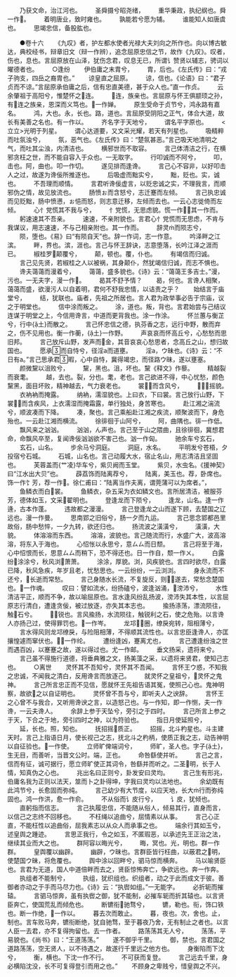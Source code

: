 <!-- { "loadSidebar": true } -->
　　乃获文命，治江河也。
　　圣舜摄兮昭尧绪，
　　重华秉政，执纪纲也。舜一作。
　　着明唐业，致时雍也。
　　孰能若兮愿为辅。
　　谁能知人如唐虞也。
　　思竭忠信，备股肱也。

　　●卷十六
　　《九叹》者，护左都水使者光禄大夫刘向之所作也。向以博古敏达，典校经书，辩章旧文（辩一作辨），追念屈原忠信之节，故作《九叹》。叹者，伤也，息也。言屈原放在山泽，犹伤念君，叹息无已，所谓讠赞贤以辅志，骋词以曜德者也。
　　○逢纷
　　伊伯庸之末胄兮，
　　胄，后也。《左氏传》曰：“戎子驹支，四岳之裔胄也。”
　　谅皇直之屈原。
　　谅，信也。《论语》曰：“君子贞而不谅。”言屈原承伯庸之后，信有忠直美德，甚于众人也。”直一作贞。
　　云余肇祖于高阳兮，惟楚怀之连。
　　连，族亲也。言屈原与怀王俱颛顼之孙，有连之族亲，恩深而义笃也。一作婵。
　　原生受命于贞节兮，鸿永路有嘉名。
　　鸿，大也。永，长也。路，道也。言屈原受阴阳之正气，体合大道，故长有美善之名也。有一作以。
　　齐名字于天地兮，
　　谓名平字原也。
　　<立立>光明于列星。
　　谓心达道要，又文采光耀，若天有列星也。
　　吸精粹而吐氛浊兮，
　　氛，恶气也。《左氏传》曰：“楚氛甚恶。”言己吸天地清明之气，而吐其尘浊，内清洁也。
　　横邪世而不取容。
　　言己体清洁之行，在横邪贪枉之世，而不能自容入于众也。一无取字。
　　行叩诚而不阿兮，
　　叩，击也。阿，曲也。叩一作切。
　　遂见排而逢谗。
　　言己心不容非，以好叩击人之过，故遂为谗佞所推逐也。
　　后吸虚而黜实兮，
　　黜，贬也。实，诚也。
　　不吾理而顺情。
　　言君听谗佞虚言，以贬忠诚之实，不理我言，而顺邪伪之情，故见放流也。
　　肠愤ぉ而含怒兮，志迁蹇而左倾。
　　言己执忠诚而见贬黜，肠中愤懑，ぉ悒而怒，则志意迁移，左倾而去也。一云心志徙倚而左倾。
　　心忄党慌其不我与兮，
　　忄党慌，无思虑貌。慌一作，其一作而。
　　躬速速其不吾亲。
　　速速，不亲附貌也。言君心忄党慌而无思虑，不肯与我谋议，用志速速，不与己相亲附也。其一作而。
　　辞灵而陨志兮，
　　陨，堕也。《易》曰“有陨自天”也。辞一作词，志一作意。
　　吟泽畔之江滨。
　　畔，界也。滨，涯也。言己与怀王辞诀，志意堕落，长吟江泽之涯而已。
　　椒桂罗颠覆兮，
　　颠，顿也。覆，仆也。
　　有竭信而归诚。
　　言己见先贤，若椒桂之人以被祸，其身颠仆，然犹竭信归诚，而志不惧也。
　　谗夫蔼蔼而漫着兮，
　　蔼蔼，盛多貌也。《诗》云：“蔼蔼王多吉士。”漫，污也。一无夫字，漫一作。
　　曷其不舒予情？
　　曷，何也。言谗人相聚，蔼蔼而盛，欲漫污人以自着明，君何不舒我忠情，以诘责之乎？
　　始结言于庙堂兮，
　　结，犹联也。庙者，先祖之所居也。言人君为政举事必告于宗庙，议之于明堂也。
　　信中涂而叛之。
　　涂，道也。叛，背也。言君始尝与己结议连谋于明堂之上，今信用谗言，中道而更背我也。涂一作涂。
　　怀兰蕙与衡芷兮，行中{土}而散之。
　　言己怀忠信之德，执芬香之志，远行中野，散而弃之，伤不见用也。衡一作蘅，{土}一作野。
　　声哀哀而怀高丘兮，心愁愁而思旧邦。
　　言己放斥山野，发声而金，其音哀哀心愁思者，念高丘之山，想归故国也。
　　愿承而自恃兮，径淫а而道壅。
　　淫а，ウ昧也。《诗》云：“不日有а。”言己思承君暇，心中自恃，冀得竭忠，而径路ウ昧，遂以壅塞。
　　颜微黧以沮败兮，
　　黧，黑也。沮，坏也。黧《释文》作藜。
　　精越裂而衰耄。
　　越，去也。裂，分也。耄，老也。言己欲进不得，中心忧愁，颜色黧黑，面目坏败，精神越去，气力衰老也。
　　裳而含风兮，
　　，摇貌。
　　衣衲衲而掩露。
　　纳衲，濡湿貌也。上曰衣，下曰裳。言己放行山野，下裳而含疾风，上衣濡湿而掩霜露，单行独处，身苦寒也。
　　赴江湘之湍流兮，顺波凑而下降。
　　凑，聚也。言己乘船赴江湘之疾流，顺聚波而下，身危殆也。一云赴江湘而横流。
　　徐徘徊于山阿兮，
　　阿，曲隅也。徘一作低。
　　飘风来之汹汹。
　　汹汹，ん声也。言己至于山之隈曲，且徐徘徊，冀想君命，命飘风卒至，复闻谗佞汹汹欲不害己也。汹一作匈。
　　驰余车兮玄石，
　　玄石，山名。
　　步余马兮洞庭。
　　洞庭，水名。
　　平明发兮苍梧，夕投宿兮石城。
　　石城，山名也。言己动履大水，宿止名山，用志清洁且坚固也。
　　芙蓉盖而{艹凌}华车兮，紫贝阙而玉堂。
　　紫贝，水虫名。《援神契》曰“江水出大贝”也。
　　薜荔饰而陆离荐兮，
　　陆离，美玉也。荐，卧席也。饰一作饣芳，荐一作。徐仁甫曰：“陆离当作夫离，谓莞蒲可以为席者。”，
　　鱼鳞衣而白裳。
　　鱼鳞衣，杂五采为衣如鳞文也。言所居清洁，被服芬芳，德体如玉，文采翟明也。
　　登逢龙而下陨兮，
　　逢龙，山名。逢一作逄，古本作蓬。
　　违故都之漫漫。
　　言己登逢龙之山而遂下顾，去楚国之辽远也。漫一作曼。
　　思南郢之旧俗兮，肠一夕而九运。
　　言己思念郢都邑里故俗，肠中愁悴，一夕九转，欲还归也。
　　扬流波之潢潢兮，
　　潢潢，大貌。
　　体溶溶而东西。
　　溶溶，波貌也。言己随流而行，水盛广大，波高溶溶，将东入于海也。
　　心怊怅以永思兮，意ㄙㄙ而日颓。
　　言己将至于海，心中怊恨而长，思意ㄙㄙ而稍下，恐不得还也。日一作自，颓一作ㄨ。
　　白露纷涂涂兮，秋风浏萧萧。
　　涂涂，厚貌。浏，风疾貌也。言四时欲尽，白露已降，秋风急疾，年岁且老，忧愁思也。一云纷纷，一云浏浏。
　　身永流而不还兮，长逝而常愁。
　　言己身随水长流，不复旋反，则遂去，常愁念楚国也。一作魂。
　　叹曰：譬如流水，纷扬磕兮，波逢汹涌，滂沛兮，
　　水性清洁平正，顺而不争，故以喻屈原也。言水逢风纷乱扬波，滂沛失其本性，以言屈原志行清白，遭逢贪佞，被过放逐，亦失其本志也。
　　揄扬涤荡，漂流陨往，触石兮。
　　，锐也。言风揄扬，水流陨往，触锐利之石，使之危殆。以言谗人亦扬己过，使得罪罚也。一作岑。
　　龙邛圈，缭戾宛转，阻相薄兮，
　　言水得风则龙邛缭戾，与险阻相薄，不得顺其流性也。以言忠臣逢谗人，亦匡攘惶遽而窜伏也。一作纶。
　　遭纷逢凶，蹇离尤也，
　　言己遭逢纷浊之世而遇百凶，以蹇蹇之故，遂以得过也。尤一作邮。
　　垂文扬采，遗将来兮。
　　言己虽不得施行道德，将垂典雅之文，扬美藻之采，以遗将来贤君，使知己志也。
　　○离世
　　灵怀其不吾知兮，灵怀其不吾闻。
　　言怀王ウ惑，不知我之忠诚，不闻我之清白，反用谗言而放逐己。
　　就灵怀之皇祖兮，灵怀之鬼神。
　　言己所言忠正而不见信，愿就怀王先祖告语其冤，使照己心也。鬼神明察，故欲之以自证明也。
　　灵怀曾不吾与兮，即听夫人之谀辞。
　　言怀王之心曾不与我合，又听用谗谀之言，以造怒己也。与一作知，即一作恻，夫一作谗，一云夫谗人。
　　余辞上参于天坠兮，旁引之于四时。
　　言己所言上参之于天，下合之于地，旁引四时之神，以为符验也。
　　指日月使延照兮，
　　延，长也。照，知也。
　　抚招摇质正。
　　招摇，北斗杓星也。斗主建天时。言己上指语日月，使长视己之志，抚北斗之杓柄，使质正我之志，动告神明以自征验也。一作使。
　　立师旷俾端词兮，
　　师旷，圣人也。字子{土}，生无目，而善听，当晋文公时。端，正也。
　　命咎繇使并听。
　　言己之言，信而有征，诚可据行，愿立师旷使正其词令，咎繇并而听之。二圣明，长于人情，知真伪之心也。
　　兆出名曰正则兮，卦发安曰灵均。
　　言己生有形兆，伯庸名我为正则以法天，筮而卜之卦得坤，字我曰灵均以法地也。
　　余幼既有此鸿节兮，长愈固而弥纯。
　　言己幼少有大节度，以应天地，长大行而弥纯固也。鸿一作洪，愈一作俞。
　　不从俗而讠皮行兮，
　　讠皮，犹倾也。
　　直躬指而信志。
　　言己执履忠信，不能随从俗人，倾易其行，直身而言，以信己之志终不回移也。
　　不枉绳以追曲兮，屈情素以从事。
　　言己心正直，不能枉性以追曲俗，屈我素志以从众人而承事之也。
　　端余行其如玉兮，述皇舆之踵迹。
　　言思正我行，令之如玉，不匿瑕恶，以承述先王正治之法，继续其业而大之也。
　　群阿容以晦光兮，
　　晦，冥也。光，明也。群一作群。
　　皇舆覆以幽辟。
　　幽辟，ウ昧也。言群臣皆行枉曲，以蔽君之明，使楚国ウ昧，将危覆也。
　　舆中涂以回畔兮，驷马惊而横奔。
　　马以喻贤臣也。言君为无道，国人中道倍畔而去之，贤臣惊怖奔亡，争欲远也。奔一作奔。
　　执组者不能制兮，
　　执组，犹织组也。织组者，动之于此而成文于彼。善御者亦动之于手而马尽力也。《诗》云：“执辔如组。”一无能字。
　　必折轭而摧辕。
　　言驷马惊奔，虽有执辔之御，犹不能制，必摧车轭而折其辕也。以言贤臣奔亡，使国荒乱而倾危也。
　　断镳衔驰骛兮，
　　镳，勒也。衔，饰口铁也。断一作绝，一作以。
　　暮去次而敢止。
　　暮，夜也。次，舍也。止，制也。言车败马奔，镳衔断绝，犹自驰骛，至于暮夜乃舍，无有制止之者也。以言人臣一去君，亦不复得拘留也。去一作者。
　　路荡荡其无人兮，
　　荡荡，平易貌也。《尚书》曰：“王道荡荡。”
　　遂不御乎千里。
　　御，禁也。言君国之道路荡荡，空无贤人，以不待遇之，故遂行千里远之他方也。
　　身衡陷而下沈兮，
　　衡，横也。下沈一作不行。
　　不可获而复登。
　　言己远去千里，身必横陷沈没，长不可复得登引而用之也。”
　　不顾身之卑贱兮，惜皇舆之不兴。
